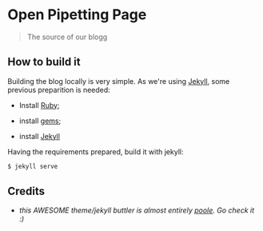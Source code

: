 # Open Pipetting Page

> The source of our blogg

## How to build it

Building the blog locally is very simple. As we're using [Jekyll](http://jekyllrb.com/), some previous preparition is needed:

-   Install [Ruby](https://www.ruby-lang.org/en/);

-   install [gems](http://rubygems.org/);

-   install [Jekyll](http://jekyllrb.com/docs/installation/)

Having the requirements prepared, build it with jekyll:


```bash
$ jekyll serve
```

## Credits

-   *this AWESOME theme/jekyll buttler is almost entirely [poole](http://getpoole.com/). Go check it :)*
